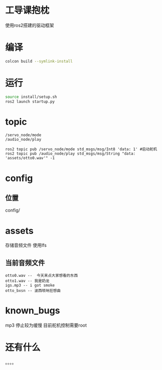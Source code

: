 # 工导课抱枕

使用ros2搭建的驱动框架

# 编译

```bash
colcon build --symlink-install
```

# 运行

```bash
source install/setup.sh
ros2 launch startup.py
```

# topic

```shell
/servo_node/mode
/audio_node/play
```

```shell
ros2 topic pub /servo_node/mode std_msgs/msg/Int8 'data: 1' #启动舵机
ros2 topic pub /audio_node/play std_msgs/msg/String "data: 'assets/otto0.wav'" -1
```

# config

## 位置

config/

# assets

存储音频文件
使用lfs

## 当前音频文件

```shell
otto0.wav --  今天来点大家想看的东西
otto1.wav -- 我是奶龙
igs.mp3 -- i got smoke
otto_bxsn -- 波西唢呐狂想曲
```

# known_bugs

mp3 停止较为缓慢
目前舵机控制需要root

# 还有什么

。。。。

